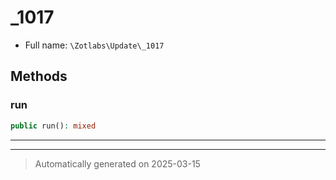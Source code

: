 
# _1017





* Full name: `\Zotlabs\Update\_1017`




## Methods


### run



```php
public run(): mixed
```












***


***
> Automatically generated on 2025-03-15
